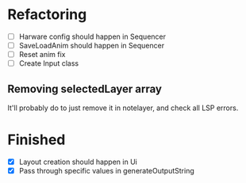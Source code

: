 # Refactoring

- [ ] Harware config should happen in Sequencer 
- [ ] SaveLoadAnim should happen in Sequencer 
- [ ] Reset anim fix
- [ ] Create Input class

## Removing selectedLayer array
It'll probably do to just remove it in notelayer, and check all LSP errors.

# Finished
- [x] Layout creation should happen in Ui 
- [x] Pass through specific values in generateOutputString 
